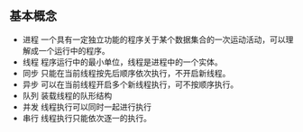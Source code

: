## 基本概念
* 进程
一个具有一定独立功能的程序关于某个数据集合的一次运动活动，可以理解成一个运行中的程序。
* 线程
程序运行中的最小单位，线程是进程中的一个实体。
* 同步
只能在当前线程按先后顺序依次执行，不开启新线程。
* 异步
可以在当前线程开启多个新线程执行，可不按顺序执行。
* 队列
装载线程的队形结构
* 并发
线程执行可以同时一起进行执行
* 串行
线程执行只能依次逐一的执行。
